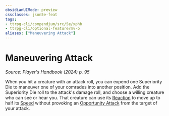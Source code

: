 ```yaml
---
obsidianUIMode: preview
cssclasses: json5e-feat
tags:
- ttrpg-cli/compendium/src/5e/xphb
- ttrpg-cli/optional-feature/mv-b
aliases: ["Maneuvering Attack"]
---
```

# Maneuvering Attack
*Source: Player's Handbook (2024) p. 95*  

When you hit a creature with an attack roll, you can expend one Superiority Die to maneuver one of your comrades into another position. Add the Superiority Die roll to the attack's damage roll, and choose a willing creature who can see or hear you. That creature can use its [Reaction](3-Compendium/rules/variant-rules/reaction-xphb.md) to move up to half its [Speed](3-Compendium/rules/variant-rules/speed-xphb.md) without provoking an [Opportunity Attack](3-Compendium/rules/actions.md#Opportunity%20Attack) from the target of your attack.
